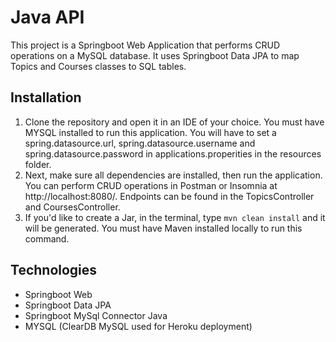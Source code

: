 # Java API

This project is a Springboot Web Application that performs CRUD operations on a MySQL database.
It uses Springboot Data JPA to map Topics and Courses classes to SQL tables.

## Installation

1. Clone the repository and open it in an IDE of your choice.  You must have MYSQL installed to run this application.  You will have to set a spring.datasource.url, spring.datasource.username and spring.datasource.password in applications.properities in the resources folder.
2. Next, make sure all dependencies are installed, then run the application. You can perform CRUD operations in Postman
   or Insomnia at http://localhost:8080/. Endpoints can be found in the TopicsController and CoursesController.
3. If you'd like to create a Jar, in the terminal, type `mvn clean install` and it will be generated. You must have
   Maven installed locally to run this command.

## Technologies

- Springboot Web
- Springboot Data JPA
- Springboot MySql Connector Java
- MYSQL (ClearDB MySQL used for Heroku deployment)
